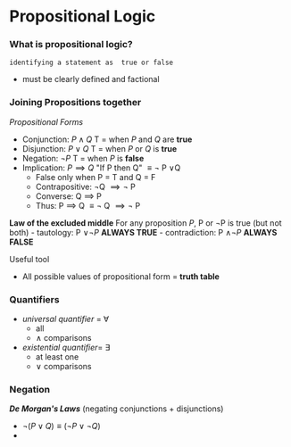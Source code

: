 # Propositional Logic
### What is propositional logic?
	identifying a statement as  true or false
- must be clearly defined and factional

### Joining Propositions together

*Propositional Forms*
- Conjunction: $P \land Q$ T = when *P* and *Q* are **true**
- Disjunction: $P \lor Q$ T = when *P* or *Q* is **true**
- Negation: $\neg P$ T = when *P* is **false**
- Implication: $P \implies Q$ "If P then Q" $\equiv \neg$ P $\lor$Q
	- False only when P = T and Q = F
	- Contrapositive: $\neg$Q $\implies \neg$ P
	- Converse: Q $\implies$ P
	- Thus: P $\implies$ Q $\equiv \neg$ Q $\implies \neg$ P

**Law of the excluded middle** 
	For any proposition *P*, P or $\neg$P is true (but not both)
	- tautology: P $\lor  \neg P$ **ALWAYS TRUE**
	- contradiction: P $\land \neg P$ **ALWAYS FALSE**

Useful tool
- All possible values of propositional form = **truth table**

### Quantifiers
- *universal quantifier* = $\forall$
	- all
	- $\land$ comparisons
- *existential quantifier*= $\exists$
	- at least one
	- $\lor$ comparisons 

### Negation 
***De Morgan's Laws*** (negating conjunctions + disjunctions)
- $\neg (P \lor Q) \equiv (\neg P \lor \neg Q)$ 
- 
	

<!--stackedit_data:
eyJoaXN0b3J5IjpbMTc0OTc0NDg4NSwtMjU4NzgyMDEzLDE2NT
UxNTE0MiwyMDE5MjUwNzcwXX0=
-->